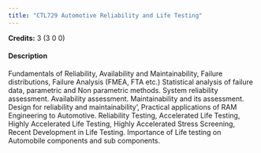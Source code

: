 ```yaml
---
title: "CTL729 Automotive Reliability and Life Testing"
---
```

**Credits:** 3 (3 0 0)

#### Description
Fundamentals of Reliability, Availability and Maintainability, Failure distributions, Failure Analysis (FMEA, FTA etc.) Statistical analysis of failure data, parametric and Non parametric methods. System reliability assessment. Availability assessment. Maintainability and its assessment. Design for reliability and maintainability’, Practical applications of RAM Engineering to Automotive. Reliability Testing, Accelerated Life Testing, Highly Accelerated Life Testing, Highly Accelerated Stress Screening, Recent Development in Life Testing. Importance of Life testing on Automobile components and sub components.